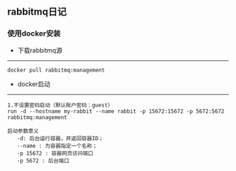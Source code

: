 ## **rabbitmq日记**

### 使用docker安装
 * 下载rabbitmq源
 ----
    docker pull rabbitmq:management
 
 * docker启动
 ----
    1.不设置密码启动（默认账户密码：guest）
    run -d --hostname my-rabbit --name rabbit -p 15672:15672 -p 5672:5672 rabbitmq:management
    
    启动参数意义
       -d: 后台运行容器，并返回容器ID；
       --name : 为容器指定一个名称；
       -p 15672 : 容器网页访问端口
       -p 5672 : 后台端口
    
 
